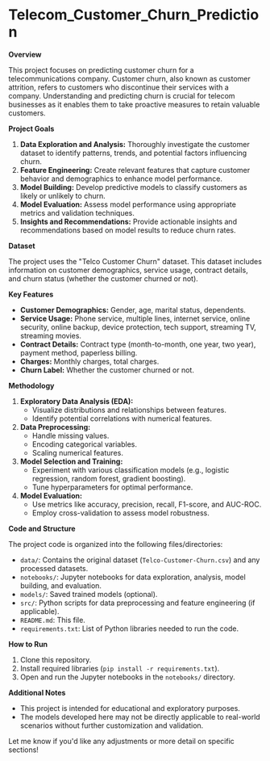 # Telecom_Customer_Churn_Prediction

**Overview**

This project focuses on predicting customer churn for a telecommunications company. Customer churn, also known as customer attrition, refers to customers who discontinue their services with a company. Understanding and predicting churn is crucial for telecom businesses as it enables them to take proactive measures to retain valuable customers.

**Project Goals**

1. **Data Exploration and Analysis:** Thoroughly investigate the customer dataset to identify patterns, trends, and potential factors influencing churn.
2. **Feature Engineering:** Create relevant features that capture customer behavior and demographics to enhance model performance.
3. **Model Building:** Develop predictive models to classify customers as likely or unlikely to churn.
4. **Model Evaluation:** Assess model performance using appropriate metrics and validation techniques.
5. **Insights and Recommendations:** Provide actionable insights and recommendations based on model results to reduce churn rates.

**Dataset**

The project uses the "Telco Customer Churn" dataset. This dataset includes information on customer demographics, service usage, contract details, and churn status (whether the customer churned or not).

**Key Features**

* **Customer Demographics:** Gender, age, marital status, dependents.
* **Service Usage:** Phone service, multiple lines, internet service, online security, online backup, device protection, tech support, streaming TV, streaming movies.
* **Contract Details:** Contract type (month-to-month, one year, two year), payment method, paperless billing.
* **Charges:** Monthly charges, total charges.
* **Churn Label:** Whether the customer churned or not.

**Methodology**



1. **Exploratory Data Analysis (EDA):**
   * Visualize distributions and relationships between features.
   * Identify potential correlations with numerical features.
2. **Data Preprocessing:**
   * Handle missing values.
   * Encoding categorical variables.
   * Scaling numerical features.
3. **Model Selection and Training:**
   * Experiment with various classification models (e.g., logistic regression, random forest, gradient boosting).
   * Tune hyperparameters for optimal performance.
4. **Model Evaluation:**
   * Use metrics like accuracy, precision, recall, F1-score, and AUC-ROC.
   * Employ cross-validation to assess model robustness.

**Code and Structure**

The project code is organized into the following files/directories:

* `data/`: Contains the original dataset (`Telco-Customer-Churn.csv`) and any processed datasets.
* `notebooks/`: Jupyter notebooks for data exploration, analysis, model building, and evaluation.
* `models/`: Saved trained models (optional).
* `src/`: Python scripts for data preprocessing and feature engineering (if applicable).
* `README.md`: This file.
* `requirements.txt`: List of Python libraries needed to run the code.


**How to Run**

1. Clone this repository.
2. Install required libraries (`pip install -r requirements.txt`).
3. Open and run the Jupyter notebooks in the `notebooks/` directory.

**Additional Notes**

* This project is intended for educational and exploratory purposes.
* The models developed here may not be directly applicable to real-world scenarios without further customization and validation.

Let me know if you'd like any adjustments or more detail on specific sections! 
